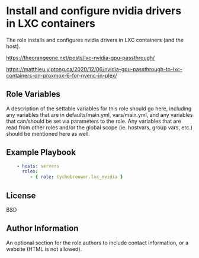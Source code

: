 Install and configure nvidia drivers in LXC containers
=========

The role installs and configures nvidia drivers in LXC containers (and the host).

<https://theorangeone.net/posts/lxc-nvidia-gpu-passthrough/>

<https://matthieu.yiptong.ca/2020/12/06/nvidia-gpu-passthrough-to-lxc-containers-on-proxmox-6-for-nvenc-in-plex/>

Role Variables
--------------

A description of the settable variables for this role should go here, including any variables that are in defaults/main.yml, vars/main.yml, and any variables that can/should be set via parameters to the role. Any variables that are read from other roles and/or the global scope (ie. hostvars, group vars, etc.) should be mentioned here as well.

Example Playbook
----------------

```yaml
    - hosts: servers
      roles:
         - { role: tychobrouwer.lxc_nvidia }
```

License
-------

BSD

Author Information
------------------

An optional section for the role authors to include contact information, or a website (HTML is not allowed).
